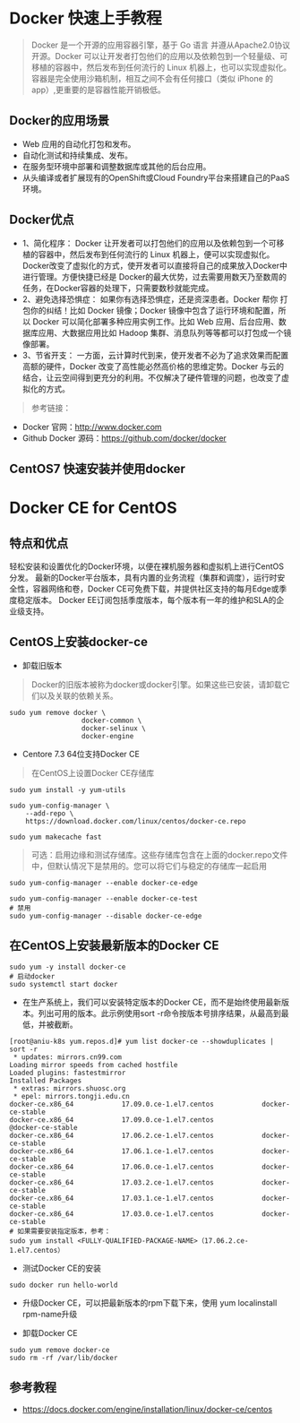 # Docker 快速上手教程

> Docker 是一个开源的应用容器引擎，基于 Go 语言 并遵从Apache2.0协议开源。Docker 可以让开发者打包他们的应用以及依赖包到一个轻量级、可移植的容器中，然后发布到任何流行的 Linux 机器上，也可以实现虚拟化。容器是完全使用沙箱机制，相互之间不会有任何接口（类似 iPhone 的 app）,更重要的是容器性能开销极低。

## Docker的应用场景

- Web 应用的自动化打包和发布。
- 自动化测试和持续集成、发布。
- 在服务型环境中部署和调整数据库或其他的后台应用。
- 从头编译或者扩展现有的OpenShift或Cloud Foundry平台来搭建自己的PaaS环境。

## Docker优点

- 1、简化程序：
Docker 让开发者可以打包他们的应用以及依赖包到一个可移植的容器中，然后发布到任何流行的 Linux 机器上，便可以实现虚拟化。Docker改变了虚拟化的方式，使开发者可以直接将自己的成果放入Docker中进行管理。方便快捷已经是 Docker的最大优势，过去需要用数天乃至数周的	任务，在Docker容器的处理下，只需要数秒就能完成。
- 2、避免选择恐惧症：
如果你有选择恐惧症，还是资深患者。Docker 帮你	打包你的纠结！比如 Docker 镜像；Docker 镜像中包含了运行环境和配置，所以 Docker 可以简化部署多种应用实例工作。比如 Web 应用、后台应用、数据库应用、大数据应用比如 Hadoop 集群、消息队列等等都可以打包成一个镜像部署。
- 3、节省开支：
一方面，云计算时代到来，使开发者不必为了追求效果而配置高额的硬件，Docker 改变了高性能必然高价格的思维定势。Docker 与云的结合，让云空间得到更充分的利用。不仅解决了硬件管理的问题，也改变了虚拟化的方式。

> 参考链接：

- Docker 官网：http://www.docker.com
- Github Docker 源码：https://github.com/docker/docker

## CentOS7 快速安装并使用docker

# Docker CE for CentOS

## 特点和优点

轻松安装和设置优化的Docker环境，以便在裸机服务器和虚拟机上进行CentOS分发。 最新的Docker平台版本，具有内置的业务流程（集群和调度），运行时安全性，容器网络和卷，Docker CE可免费下载，并提供社区支持的每月Edge或季度稳定版本。 Docker EE订阅包括季度版本，每个版本有一年的维护和SLA的企业级支持。

## CentOS上安装docker-ce

- 卸载旧版本
> Docker的旧版本被称为docker或docker引擎。如果这些已安装，请卸载它们以及关联的依赖关系。

```
sudo yum remove docker \
                  docker-common \
                  docker-selinux \
                  docker-engine
```

- Centore 7.3 64位支持Docker CE

> 在CentOS上设置Docker CE存储库

```
sudo yum install -y yum-utils

sudo yum-config-manager \
    --add-repo \
    https://download.docker.com/linux/centos/docker-ce.repo

sudo yum makecache fast
```
> 可选：启用边缘和测试存储库。这些存储库包含在上面的docker.repo文件中，但默认情况下是禁用的。您可以将它们与稳定的存储库一起启用

```
sudo yum-config-manager --enable docker-ce-edge

sudo yum-config-manager --enable docker-ce-test
# 禁用
sudo yum-config-manager --disable docker-ce-edge
```

## 在CentOS上安装最新版本的Docker CE

```
sudo yum -y install docker-ce
# 启动docker
sudo systemctl start docker
```

- 在生产系统上，我们可以安装特定版本的Docker CE，而不是始终使用最新版本。列出可用的版本。此示例使用sort -r命令按版本号排序结果，从最高到最低，并被截断。

```
[root@aniu-k8s yum.repos.d]# yum list docker-ce --showduplicates | sort -r
 * updates: mirrors.cn99.com
Loading mirror speeds from cached hostfile
Loaded plugins: fastestmirror
Installed Packages
 * extras: mirrors.shuosc.org
 * epel: mirrors.tongji.edu.cn
docker-ce.x86_64            17.09.0.ce-1.el7.centos            docker-ce-stable 
docker-ce.x86_64            17.09.0.ce-1.el7.centos            @docker-ce-stable
docker-ce.x86_64            17.06.2.ce-1.el7.centos            docker-ce-stable 
docker-ce.x86_64            17.06.1.ce-1.el7.centos            docker-ce-stable 
docker-ce.x86_64            17.06.0.ce-1.el7.centos            docker-ce-stable 
docker-ce.x86_64            17.03.2.ce-1.el7.centos            docker-ce-stable 
docker-ce.x86_64            17.03.1.ce-1.el7.centos            docker-ce-stable 
docker-ce.x86_64            17.03.0.ce-1.el7.centos            docker-ce-stable 
# 如果需要安装指定版本，参考：
sudo yum install <FULLY-QUALIFIED-PACKAGE-NAME>（17.06.2.ce-1.el7.centos）
```


- 测试Docker CE的安装

```
sudo docker run hello-world
```

- 升级Docker CE，可以把最新版本的rpm下载下来，使用 yum localinstall rpm-name升级

- 卸载Docker CE

```
sudo yum remove docker-ce
sudo rm -rf /var/lib/docker
```

## 参考教程

- https://docs.docker.com/engine/installation/linux/docker-ce/centos

